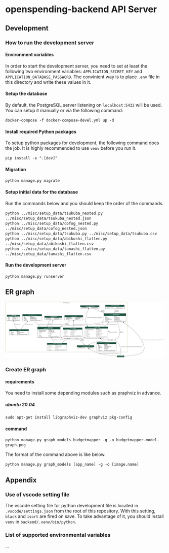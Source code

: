 # openspending-backend API Server

## Development

### How to run the development server

#### Environment variables

In order to start the development server, you need to set at least the following two environment variables: `APPLICATION_SECRET_KEY` and `APPLICATION_DATABASE_PASSWORD`.
The convinient way is to place `.env` file in this directory and write these values in it.

#### Setup the database

By default, the PostgreSQL server listening on `localhost:5432` will be used.
You can setup it manually or via the following command:

```
docker-compose -f docker-compose-devel.yml up -d
```

#### Install required Python packages

To setup python packages for development, the following command does the job.
It is highly recommended to use `venv` before you run it.

```
pip install -e ".[dev]"
```

#### Migration

```
python manage.py migrate
```

#### Setup initial data for the database

Run the commands below and you should keep the order of the commands.

```
python ../misc/setup_data/tsukuba_nested.py ../misc/setup_data/tsukuba_nested.json
python ../misc/setup_data/cofog_nested.py ../misc/setup_data/cofog_nested.json
python ../misc/setup_data/tsukuba.py ../misc/setup_data/tsukuba.csv
python ../misc/setup_data/abikoshi_flatten.py ../misc/setup_data/abikoshi_flatten.csv
python ../misc/setup_data/tamashi_flatten.py ../misc/setup_data/tamashi_flatten.csv

```

#### Run the development server

```
python manage.py runserver
```


## ER graph

![ER graph](./budgetmapper-model-graph.png)

### Create ER graph

#### requirements

You need to install some depending modules such as praphviz in advance.

##### ubuntu 20.04

```
sudo apt-get install libgraphviz-dev graphviz pkg-config
```

#### command

```
python manage.py graph_models budgetmapper -g -o budgetmapper-model-graph.png
```

The format of the command above is like below.

```
python manage.py graph_models [app_name] -g -o [image.name]
```

## Appendix

### Use of vscode setting file

The vscode setting file for python development file is located in `.vscode/settings.json` from the root of this repository.
With this setting, `black` and `isort` are fired on save.
To take advantage of it, you should install `venv` in `backend/.venv/bin/python`.

### List of supported environmental variables

...

